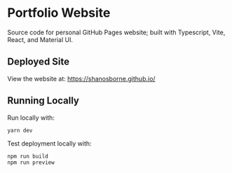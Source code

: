# Portfolio Website

Source code for personal GitHub Pages website; built with Typescript, Vite, React, and Material UI.

## Deployed Site

View the website at: https://shanosborne.github.io/

## Running Locally

Run locally with: 
```
yarn dev
```

Test deployment locally with: 
```
npm run build
npm run preview
```